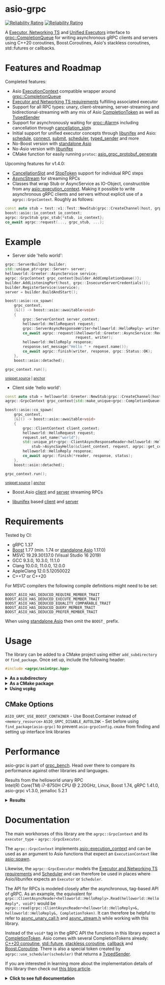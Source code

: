 # asio-grpc

[![Reliability Rating](https://sonarcloud.io/api/project_badges/measure?project=Tradias_asio-grpc&metric=reliability_rating)](https://sonarcloud.io/dashboard?id=Tradias_asio-grpc) [![Reliability Rating](https://sonarcloud.io/api/project_badges/measure?project=Tradias_asio-grpc&metric=coverage)](https://sonarcloud.io/dashboard?id=Tradias_asio-grpc)

A [Executor, Networking TS](https://www.boost.org/doc/libs/1_77_0/doc/html/boost_asio/reference/Executor1.html#boost_asio.reference.Executor1.standard_executors) and [Unified Executors](http://www.open-std.org/jtc1/sc22/wg21/docs/papers/2020/p0443r13.html) interface to [grpc::CompletionQueue](https://grpc.github.io/grpc/cpp/classgrpc_1_1_completion_queue.html) for writing asynchronous gRPC clients and servers using C++20 coroutines, Boost.Coroutines, Asio's stackless coroutines, std::futures or callbacks.

# Features and Roadmap

Completed features:

* Asio [ExecutionContext](https://www.boost.org/doc/libs/1_77_0/doc/html/boost_asio/reference/ExecutionContext.html) compatible wrapper around [grpc::CompletionQueue](https://grpc.github.io/grpc/cpp/classgrpc_1_1_completion_queue.html)
* [Executor and Networking TS requirements](https://www.boost.org/doc/libs/1_77_0/doc/html/boost_asio/reference/Executor1.html#boost_asio.reference.Executor1.standard_executors) fulfilling associated executor
* Support for all RPC types: unary, client-streaming, server-streaming and bidirectional-streaming with any mix of Asio [CompletionToken](https://www.boost.org/doc/libs/1_77_0/doc/html/boost_asio/reference/asynchronous_operations.html#boost_asio.reference.asynchronous_operations.completion_tokens_and_handlers) as well as  [TypedSender](https://github.com/facebookexperimental/libunifex/blob/main/doc/concepts.md#typedsender-concept)
* Support for asynchronously waiting for [grpc::Alarm](https://grpc.github.io/grpc/cpp/classgrpc_1_1_alarm.html)s including cancellation through [cancellation_slot](https://www.boost.org/doc/libs/1_77_0/doc/html/boost_asio/reference/cancellation_slot.html)s
* Initial support for unified executor concepts through [libunifex](https://github.com/facebookexperimental/libunifex) and Asio: [schedule](https://www.boost.org/doc/libs/1_77_0/doc/html/boost_asio/reference/execution__schedule.html), [connect](https://www.boost.org/doc/libs/1_77_0/doc/html/boost_asio/reference/execution__connect.html), [submit](https://www.boost.org/doc/libs/1_77_0/doc/html/boost_asio/reference/execution__submit.html), [scheduler](https://www.boost.org/doc/libs/1_77_0/doc/html/boost_asio/reference/Scheduler.html), [typed_sender](https://www.boost.org/doc/libs/1_77_0/doc/html/boost_asio/reference/Sender.html#boost_asio.reference.Sender.typed_sender) and more
* No-Boost version with [standalone Asio](https://github.com/chriskohlhoff/asio)
* No-Asio version with [libunifex](https://github.com/facebookexperimental/libunifex)
* CMake function for easily running `protoc`: [asio_grpc_protobuf_generate](/cmake/AsioGrpcProtobufGenerator.cmake)

Upcoming features for v1.4.0:

* [CancellationSlot](https://www.boost.org/doc/libs/1_77_0/doc/html/boost_asio/reference/CancellationSlot.html) and [StopToken](https://github.com/facebookexperimental/libunifex/blob/main/doc/concepts.md#stoptoken-concept) support for individual RPC steps
* [AsyncStream](https://github.com/facebookexperimental/libunifex/blob/main/doc/concepts.md#streams) for streaming RPCs
* Classes that wrap Stub or AsyncService as IO-Object, constructible from any [asio::execution_context](https://www.boost.org/doc/libs/1_77_0/doc/html/boost_asio/reference/execution_context.html). Making it possible to write asynchronous gRPC clients and servers without explicit use of a `agrpc::GrpcContext`. Roughly as follows:

```c++
const auto stub = test::v1::Test::NewStub(grpc::CreateChannel(host, grpc::InsecureChannelCredentials()));
boost::asio::io_context io_context;
agrpc::GrpcStub grpc_stub{*stub, io_context};
co_await agrpc::request(..., grpc_stub, ...);
```

# Example

* Server side 'hello world':

<!-- snippet: server-side-helloworld -->
<a id='snippet-server-side-helloworld'></a>
```cpp
grpc::ServerBuilder builder;
std::unique_ptr<grpc::Server> server;
helloworld::Greeter::AsyncService service;
agrpc::GrpcContext grpc_context{builder.AddCompletionQueue()};
builder.AddListeningPort(host, grpc::InsecureServerCredentials());
builder.RegisterService(&service);
server = builder.BuildAndStart();

boost::asio::co_spawn(
    grpc_context,
    [&]() -> boost::asio::awaitable<void>
    {
        grpc::ServerContext server_context;
        helloworld::HelloRequest request;
        grpc::ServerAsyncResponseWriter<helloworld::HelloReply> writer{&server_context};
        co_await agrpc::request(&helloworld::Greeter::AsyncService::RequestSayHello, service, server_context,
                                request, writer);
        helloworld::HelloReply response;
        response.set_message("Hello " + request.name());
        co_await agrpc::finish(writer, response, grpc::Status::OK);
    },
    boost::asio::detached);

grpc_context.run();
```
<sup><a href='/example/hello-world-server.cpp#L32-L57' title='Snippet source file'>snippet source</a> | <a href='#snippet-server-side-helloworld' title='Start of snippet'>anchor</a></sup>
<!-- endSnippet -->

* Client side 'hello world':

<!-- snippet: client-side-helloworld -->
<a id='snippet-client-side-helloworld'></a>
```cpp
const auto stub = helloworld::Greeter::NewStub(grpc::CreateChannel(host, grpc::InsecureChannelCredentials()));
agrpc::GrpcContext grpc_context{std::make_unique<grpc::CompletionQueue>()};

boost::asio::co_spawn(
    grpc_context,
    [&]() -> boost::asio::awaitable<void>
    {
        grpc::ClientContext client_context;
        helloworld::HelloRequest request;
        request.set_name("world");
        std::unique_ptr<grpc::ClientAsyncResponseReader<helloworld::HelloReply>> reader =
            stub->AsyncSayHello(&client_context, request, agrpc::get_completion_queue(grpc_context));
        helloworld::HelloReply response;
        co_await agrpc::finish(*reader, response, status);
    },
    boost::asio::detached);

grpc_context.run();
```
<sup><a href='/example/hello-world-client.cpp#L31-L50' title='Snippet source file'>snippet source</a> | <a href='#snippet-client-side-helloworld' title='Start of snippet'>anchor</a></sup>
<!-- endSnippet -->

* Boost.Asio [client](/example/streaming-client.cpp) and [server](/example/streaming-server.cpp) streaming RPCs

* [libunifex](https://github.com/facebookexperimental/libunifex) based [client](/example/unifex-client.cpp) and [server](/example/unifex-server.cpp)

# Requirements

Tested by CI:

 * gRPC 1.37
 * [Boost](https://www.boost.org/doc/libs/1_77_0/doc/html/boost_asio.html) 1.77 (min. 1.74 or [standalone Asio](https://github.com/chriskohlhoff/asio) 1.17.0)
 * MSVC 19.29.30137.0 (Visual Studio 16 2019)
 * GCC 9.3.0, 10.3.0, 11.1.0
 * Clang 10.0.0, 11.0.0, 12.0.0
 * AppleClang 12.0.5.12050022
 * C++17 or C++20

For MSVC compilers the following compile definitions might need to be set:

```
BOOST_ASIO_HAS_DEDUCED_REQUIRE_MEMBER_TRAIT
BOOST_ASIO_HAS_DEDUCED_EXECUTE_MEMBER_TRAIT
BOOST_ASIO_HAS_DEDUCED_EQUALITY_COMPARABLE_TRAIT
BOOST_ASIO_HAS_DEDUCED_QUERY_MEMBER_TRAIT
BOOST_ASIO_HAS_DEDUCED_PREFER_MEMBER_TRAIT
```

When using [standalone Asio](https://github.com/chriskohlhoff/asio) then omit the `BOOST_` prefix.

# Usage

The library can be added to a CMake project using either `add_subdirectory` or `find_package`. Once set up, include the following header:

```c++
#include <agrpc/asioGrpc.hpp>
```

<details><summary><b>As a subdirectory</b></summary>
<p>

Clone the repository into a subdirectory of your CMake project. Then add it and link it to your target.

```cmake
add_subdirectory(/path/to/repository/root)
target_link_libraries(your_app PUBLIC asio-grpc::asio-grpc)
```

Or using [standalone Asio](https://github.com/chriskohlhoff/asio):

```cmake
add_subdirectory(/path/to/repository/root)
target_link_libraries(your_app PUBLIC asio-grpc::asio-grpc-standalone-asio)
```

Or using [libunifex](https://github.com/facebookexperimental/libunifex):

```cmake
add_subdirectory(/path/to/repository/root)
target_link_libraries(your_app PUBLIC asio-grpc::asio-grpc-unifex)
```

</p>
</details>

<details><summary><b>As a CMake package</b></summary>
<p>

Clone the repository and install it.

```shell
mkdir build
cd build
cmake -DCMAKE_INSTALL_PREFIX=/desired/installation/directory ..
cmake --build . --target install
```

Locate it and link it to your target.

```cmake
# Make sure to set CMAKE_PREFIX_PATH to /desired/installation/directory
find_package(asio-grpc)
target_link_libraries(your_app PUBLIC asio-grpc::asio-grpc)
```

Or using [standalone Asio](https://github.com/chriskohlhoff/asio):

```cmake
# Make sure to set CMAKE_PREFIX_PATH to /desired/installation/directory
find_package(asio-grpc)
target_link_libraries(your_app PUBLIC asio-grpc::asio-grpc-standalone-asio)
```

Or using [libunifex](https://github.com/facebookexperimental/libunifex):

```cmake
# Make sure to set CMAKE_PREFIX_PATH to /desired/installation/directory
find_package(asio-grpc)
target_link_libraries(your_app PUBLIC asio-grpc::asio-grpc-unifex)
```

</p>
</details>

<details><summary><b>Using vcpkg</b></summary>
<p>

Add [asio-grpc](https://github.com/microsoft/vcpkg/blob/master/ports/asio-grpc/vcpkg.json) to the dependencies inside your `vcpkg.json`: 

```json
{
    "name": "example",
    "version": "0.1.0",
    "dependencies": [
        "asio-grpc"
    ]
}
```

Locate asio-grpc and link it to your target in your `CMakeLists.txt`:

```cmake
find_package(Boost)
find_package(gRPC)
find_package(asio-grpc)
target_link_libraries(your_app PUBLIC asio-grpc::asio-grpc gRPC::grpc++ Boost::headers)
```

### Available features

`boost-container` - Use Boost.Container instead of `<memory_resource>`

See [selecting-library-features](https://vcpkg.io/en/docs/users/selecting-library-features.html) to learn how to select features with vcpkg.

</p>
</details>

## CMake Options

`ASIO_GRPC_USE_BOOST_CONTAINER` - Use Boost.Container instead of `<memory_resource>`
`ASIO_GRPC_DISABLE_AUTOLINK` - Set before using `find_package(asio-grpc)` to prevent `asio-grpcConfig.cmake` from finding and setting up interface link libraries

# Performance

asio-grpc is part of [grpc_bench](https://github.com/Tradias/grpc_bench). Head over there to compare its performance against other libraries and languages.

Results from the helloworld unary RPC   
Intel(R) Core(TM) i7-8750H CPU @ 2.20GHz, Linux, Boost 1.74, gRPC 1.41.0, asio-grpc v1.3.0, jemalloc 5.2.1

<details><summary><b>Results</b></summary>
<p>

### 1 CPU server

| name                        |   req/s |   avg. latency |        90 % in |        95 % in |        99 % in | avg. cpu |   avg. memory |
|-----------------------------|--------:|---------------:|---------------:|---------------:|---------------:|---------:|--------------:|
| rust_tonic_mt               |   47805 |       20.75 ms |        9.08 ms |        9.95 ms |      563.63 ms |  101.47% |     30.57 MiB |
| rust_thruster_mt            |   42444 |       23.41 ms |       10.20 ms |       11.10 ms |      618.14 ms |  100.88% |      22.4 MiB |
| rust_grpcio                 |   41832 |       23.71 ms |       25.21 ms |       26.04 ms |       27.40 ms |  102.47% |     46.52 MiB |
| cpp_grpc_mt                 |   40744 |       24.40 ms |       25.87 ms |       26.45 ms |       28.27 ms |  101.56% |     18.47 MiB |
| cpp_asio_grpc libunifex        |   40736 |       24.41 ms |       25.90 ms |       26.38 ms |       28.01 ms |  101.31% |     20.03 MiB |
| cpp_asio_grpc Boost.Coroutine |   40131 |       24.78 ms |       26.40 ms |       27.06 ms |       28.53 ms |  101.23% |     21.62 MiB |
| cpp_asio_grpc C++20 coroutines |   39301 |       25.31 ms |       27.15 ms |       27.86 ms |       30.17 ms |  101.56% |     18.73 MiB |
| cpp_grpc_callback           |   12295 |       76.83 ms |      103.27 ms |      111.26 ms |      157.36 ms |   99.13% |    122.13 MiB |
| go_grpc                     |    7460 |      127.03 ms |      233.60 ms |      298.85 ms |      476.07 ms |   76.98% |     31.17 MiB |

### 2 CPU server

| name                        |   req/s |   avg. latency |        90 % in |        95 % in |        99 % in | avg. cpu |   avg. memory |
|-----------------------------|--------:|---------------:|---------------:|---------------:|---------------:|---------:|--------------:|
| cpp_asio_grpc libunifex        |   85160 |       10.16 ms |       18.48 ms |       22.30 ms |       30.35 ms |  199.12% |     47.49 MiB |
| cpp_asio_grpc Boost.Coroutine |   83983 |       10.35 ms |       18.44 ms |       22.52 ms |       32.10 ms |  202.86% |     52.52 MiB |
| cpp_grpc_mt                 |   83662 |       10.34 ms |       18.79 ms |       23.12 ms |       33.93 ms |  200.63% |     50.81 MiB |
| cpp_asio C++20 coroutines |   83269 |       10.46 ms |       18.90 ms |       22.81 ms |       30.87 ms |  200.28% |     46.97 MiB |
| cpp_grpc_callback           |   78264 |       11.21 ms |       18.83 ms |       23.75 ms |       35.76 ms |   205.3% |    156.57 MiB |
| rust_tonic_mt               |   76169 |       12.30 ms |       32.65 ms |       52.59 ms |       79.94 ms |  199.34% |     18.65 MiB |
| rust_thruster_mt            |   68978 |       13.68 ms |       37.60 ms |       58.65 ms |       86.11 ms |  201.22% |     14.56 MiB |
| rust_grpcio                 |   67483 |       14.26 ms |       20.94 ms |       23.91 ms |       28.20 ms |  201.54% |     39.61 MiB |
| go_grpc                     |   15983 |       54.77 ms |      101.33 ms |      119.37 ms |      188.73 ms |  196.62% |     30.62 MiB |

</p>
</details>

# Documentation

The main workhorses of this library are the `agrpc::GrpcContext` and its `executor_type` - `agrpc::GrpcExecutor`. 

The `agrpc::GrpcContext` implements [asio::execution_context](https://www.boost.org/doc/libs/1_77_0/doc/html/boost_asio/reference/execution_context.html) and can be used as an argument to Asio functions that expect an `ExecutionContext` like [asio::spawn](https://www.boost.org/doc/libs/1_77_0/doc/html/boost_asio/reference/spawn/overload7.html).

Likewise, the `agrpc::GrpcExecutor` models the [Executor and Networking TS requirements](https://www.boost.org/doc/libs/1_77_0/doc/html/boost_asio/reference/Executor1.html#boost_asio.reference.Executor1.standard_executors) and [Scheduler](https://www.boost.org/doc/libs/1_77_0/doc/html/boost_asio/reference/Scheduler.html) and can therefore be used in places where Asio/libunifex expects an `Executor` or `Scheduler`.

The API for RPCs is modeled closely after the asynchronous, tag-based API of gRPC. As an example, the equivalent for `grpc::ClientAsyncReader<helloworld::HelloReply>.Read(helloworld::HelloReply*, void*)` would be `agrpc::read(grpc::ClientAsyncReader<helloworld::HelloReply>&, helloworld::HelloReply&, CompletionToken)`. It can therefore be helpful to refer to [async_unary_call.h](https://github.com/grpc/grpc/blob/master/include/grpcpp/impl/codegen/async_unary_call.h) and [async_stream.h](https://github.com/grpc/grpc/blob/master/include/grpcpp/impl/codegen/async_stream.h) while working with this library.

Instead of the `void*` tag in the gRPC API the functions in this library expect a [CompletionToken](https://www.boost.org/doc/libs/1_77_0/doc/html/boost_asio/reference/asynchronous_operations.html#boost_asio.reference.asynchronous_operations.completion_tokens_and_handlers). Asio comes with several CompletionTokens already: [C++20 coroutine](https://www.boost.org/doc/libs/1_77_0/doc/html/boost_asio/reference/use_awaitable.html), [std::future](https://www.boost.org/doc/libs/1_77_0/doc/html/boost_asio/reference/use_future.html), [stackless coroutine](https://www.boost.org/doc/libs/1_77_0/doc/html/boost_asio/reference/coroutine.html), [callback](https://www.boost.org/doc/libs/1_77_0/doc/html/boost_asio/reference/executor_binder.html) and [Boost.Coroutine](https://www.boost.org/doc/libs/1_77_0/doc/html/boost_asio/reference/basic_yield_context.html). There is also a special token created by `agrpc::use_scheduler(scheduler)` that returns a [TypedSender](https://www.boost.org/doc/libs/1_77_0/doc/html/boost_asio/reference/Sender.html#boost_asio.reference.Sender.typed_sender).

If you are interested in learning more about the implementation details of this library then check out [this blog article](https://medium.com/3yourmind/c-20-coroutines-for-asynchronous-grpc-services-5b3dab1d1d61).

<details><summary><b>Click to see full documentation</b></summary>
<p>

## Getting started

Start by creating a `agrpc::GrpcContext`.

For servers and clients:

<!-- snippet: create-grpc_context-server-side -->
<a id='snippet-create-grpc_context-server-side'></a>
```cpp
grpc::ServerBuilder builder;
agrpc::GrpcContext grpc_context{builder.AddCompletionQueue()};
```
<sup><a href='/doc/server.cpp#L190-L193' title='Snippet source file'>snippet source</a> | <a href='#snippet-create-grpc_context-server-side' title='Start of snippet'>anchor</a></sup>
<!-- endSnippet -->

For clients only:

<!-- snippet: create-grpc_context-client-side -->
<a id='snippet-create-grpc_context-client-side'></a>
```cpp
agrpc::GrpcContext grpc_context{std::make_unique<grpc::CompletionQueue>()};
```
<sup><a href='/doc/client.cpp#L157-L159' title='Snippet source file'>snippet source</a> | <a href='#snippet-create-grpc_context-client-side' title='Start of snippet'>anchor</a></sup>
<!-- endSnippet -->

Add some work to the `grpc_context` (shown further below) and run it. Make sure to shutdown the `server` before destructing the `grpc_context`. Also destruct the `grpc_context` before destructing the `server`. A `grpc_context` can only be run on one thread at a time.

<!-- snippet: run-grpc_context-server-side -->
<a id='snippet-run-grpc_context-server-side'></a>
```cpp
grpc_context.run();
server->Shutdown();
}  // grpc_context is destructed here before the server
```
<sup><a href='/doc/server.cpp#L206-L210' title='Snippet source file'>snippet source</a> | <a href='#snippet-run-grpc_context-server-side' title='Start of snippet'>anchor</a></sup>
<!-- endSnippet -->

It might also be helpful to create a work guard before running the `agrpc::GrpcContext` to prevent `grpc_context.run()` from returning early.

<!-- snippet: make-work-guard -->
<a id='snippet-make-work-guard'></a>
```cpp
auto guard = boost::asio::make_work_guard(grpc_context);
```
<sup><a href='/doc/client.cpp#L161-L163' title='Snippet source file'>snippet source</a> | <a href='#snippet-make-work-guard' title='Start of snippet'>anchor</a></sup>
<!-- endSnippet -->

## Alarm

gRPC provides a [grpc::Alarm](https://grpc.github.io/grpc/cpp/classgrpc_1_1_alarm.html) which similar to [asio::steady_timer](https://www.boost.org/doc/libs/1_77_0/doc/html/boost_asio/reference/steady_timer.html). Simply construct it and pass to it `agrpc::wait` with the desired deadline to wait for the specified amount of time without blocking the event loop.

<!-- snippet: alarm -->
<a id='snippet-alarm'></a>
```cpp
grpc::Alarm alarm;
bool wait_ok = agrpc::wait(alarm, std::chrono::system_clock::now() + std::chrono::seconds(1), yield);
```
<sup><a href='/doc/server.cpp#L27-L30' title='Snippet source file'>snippet source</a> | <a href='#snippet-alarm' title='Start of snippet'>anchor</a></sup>
<!-- endSnippet -->

`wait_ok` is true if the Alarm expired, false if it was canceled. ([source](https://grpc.github.io/grpc/cpp/classgrpc_1_1_completion_queue.html#a86d9810ced694e50f7987ac90b9f8c1a))

## Unary RPC Server-Side

Start by requesting a RPC. In this example `yield` is a [asio::yield_context](https://www.boost.org/doc/libs/1_77_0/doc/html/boost_asio/reference/yield_context.html), other [CompletionToken](https://www.boost.org/doc/libs/1_77_0/doc/html/boost_asio/reference/asynchronous_operations.html#boost_asio.reference.asynchronous_operations.completion_tokens_and_handlers)s are supported as well, e.g. [asio::use_awaitable](https://www.boost.org/doc/libs/1_77_0/doc/html/boost_asio/reference/use_awaitable.html). The `example` namespace has been generated from [example.proto](/example/protos/example.proto).

<!-- snippet: request-unary-server-side -->
<a id='snippet-request-unary-server-side'></a>
```cpp
grpc::ServerContext server_context;
example::v1::Request request;
grpc::ServerAsyncResponseWriter<example::v1::Response> writer{&server_context};
bool request_ok = agrpc::request(&example::v1::Example::AsyncService::RequestUnary, service, server_context,
                                 request, writer, yield);
```
<sup><a href='/doc/server.cpp#L37-L43' title='Snippet source file'>snippet source</a> | <a href='#snippet-request-unary-server-side' title='Start of snippet'>anchor</a></sup>
<!-- endSnippet -->

If `request_ok` is true then the RPC has indeed been started otherwise the server has been shutdown before this particular request got matched to an incoming RPC. For a full list of ok-values returned by gRPC see [CompletionQueue::Next](https://grpc.github.io/grpc/cpp/classgrpc_1_1_completion_queue.html#a86d9810ced694e50f7987ac90b9f8c1a).

The `grpc::ServerAsyncResponseWriter` is used to drive the RPC. The following actions can be performed.

<!-- snippet: unary-server-side -->
<a id='snippet-unary-server-side'></a>
```cpp
bool send_ok = agrpc::send_initial_metadata(writer, yield);

example::v1::Response response;
bool finish_ok = agrpc::finish(writer, response, grpc::Status::OK, yield);

bool finish_with_error_ok = agrpc::finish_with_error(writer, grpc::Status::CANCELLED, yield);
```
<sup><a href='/doc/server.cpp#L45-L52' title='Snippet source file'>snippet source</a> | <a href='#snippet-unary-server-side' title='Start of snippet'>anchor</a></sup>
<!-- endSnippet -->

## Unary RPC Client-Side

On the client-side a RPC is initiated by calling the desired `AsyncXXX` function of the `Stub`

<!-- snippet: request-unary-client-side -->
<a id='snippet-request-unary-client-side'></a>
```cpp
grpc::ClientContext client_context;
example::v1::Request request;
std::unique_ptr<grpc::ClientAsyncResponseReader<example::v1::Response>> reader =
    stub.AsyncUnary(&client_context, request, agrpc::get_completion_queue(grpc_context));
```
<sup><a href='/doc/client.cpp#L25-L30' title='Snippet source file'>snippet source</a> | <a href='#snippet-request-unary-client-side' title='Start of snippet'>anchor</a></sup>
<!-- endSnippet -->

The `grpc::ClientAsyncResponseReader` is used to drive the RPC.

<!-- snippet: unary-client-side -->
<a id='snippet-unary-client-side'></a>
```cpp
bool read_ok = agrpc::read_initial_metadata(*reader, yield);

example::v1::Response response;
grpc::Status status;
bool finish_ok = agrpc::finish(*reader, response, status, yield);
```
<sup><a href='/doc/client.cpp#L31-L37' title='Snippet source file'>snippet source</a> | <a href='#snippet-unary-client-side' title='Start of snippet'>anchor</a></sup>
<!-- endSnippet -->

For the meaning of `read_ok` and `finish_ok` see [CompletionQueue::Next](https://grpc.github.io/grpc/cpp/classgrpc_1_1_completion_queue.html#a86d9810ced694e50f7987ac90b9f8c1a).

## Client-Streaming RPC Server-Side

Start by requesting a RPC.

<!-- snippet: request-client-streaming-server-side -->
<a id='snippet-request-client-streaming-server-side'></a>
```cpp
grpc::ServerContext server_context;
grpc::ServerAsyncReader<example::v1::Response, example::v1::Request> reader{&server_context};
bool request_ok = agrpc::request(&example::v1::Example::AsyncService::RequestClientStreaming, service,
                                 server_context, reader, yield);
```
<sup><a href='/doc/server.cpp#L59-L64' title='Snippet source file'>snippet source</a> | <a href='#snippet-request-client-streaming-server-side' title='Start of snippet'>anchor</a></sup>
<!-- endSnippet -->

Drive the RPC with the following functions.

<!-- snippet: client-streaming-server-side -->
<a id='snippet-client-streaming-server-side'></a>
```cpp
bool send_ok = agrpc::send_initial_metadata(reader, yield);

example::v1::Request request;
bool read_ok = agrpc::read(reader, request, yield);

example::v1::Response response;
bool finish_ok = agrpc::finish(reader, response, grpc::Status::OK, yield);

bool finish_with_error_ok = agrpc::finish_with_error(reader, grpc::Status::CANCELLED, yield);
```
<sup><a href='/doc/server.cpp#L66-L76' title='Snippet source file'>snippet source</a> | <a href='#snippet-client-streaming-server-side' title='Start of snippet'>anchor</a></sup>
<!-- endSnippet -->

## Client-Streaming RPC Client-Side

Start by requesting a RPC.

<!-- snippet: request-client-streaming-client-side -->
<a id='snippet-request-client-streaming-client-side'></a>
```cpp
grpc::ClientContext client_context;
example::v1::Response response;
std::unique_ptr<grpc::ClientAsyncWriter<example::v1::Request>> writer;
bool request_ok = agrpc::request(&example::v1::Example::Stub::AsyncClientStreaming, stub, client_context, writer,
                                 response, yield);
```
<sup><a href='/doc/client.cpp#L56-L62' title='Snippet source file'>snippet source</a> | <a href='#snippet-request-client-streaming-client-side' title='Start of snippet'>anchor</a></sup>
<!-- endSnippet -->

There is also a convenience overload that returns the `grpc::ClientAsyncWriter` at the cost of a `sizeof(std::unique_ptr)` memory overhead.

<!-- snippet: request-client-streaming-client-side-alt -->
<a id='snippet-request-client-streaming-client-side-alt'></a>
```cpp
auto [writer, request_ok] =
    agrpc::request(&example::v1::Example::Stub::AsyncClientStreaming, stub, client_context, response, yield);
```
<sup><a href='/doc/client.cpp#L46-L49' title='Snippet source file'>snippet source</a> | <a href='#snippet-request-client-streaming-client-side-alt' title='Start of snippet'>anchor</a></sup>
<!-- endSnippet -->

With the `grpc::ClientAsyncWriter` the following actions can be performed to drive the RPC.

<!-- snippet: client-streaming-client-side -->
<a id='snippet-client-streaming-client-side'></a>
```cpp
bool read_ok = agrpc::read_initial_metadata(*writer, yield);

example::v1::Request request;
bool write_ok = agrpc::write(*writer, request, yield);

bool writes_done_ok = agrpc::writes_done(*writer, yield);

grpc::Status status;
bool finish_ok = agrpc::finish(*writer, status, yield);
```
<sup><a href='/doc/client.cpp#L64-L74' title='Snippet source file'>snippet source</a> | <a href='#snippet-client-streaming-client-side' title='Start of snippet'>anchor</a></sup>
<!-- endSnippet -->

For the meaning of `read_ok`, `write_ok`, `writes_done_ok` and `finish_ok` see [CompletionQueue::Next](https://grpc.github.io/grpc/cpp/classgrpc_1_1_completion_queue.html#a86d9810ced694e50f7987ac90b9f8c1a).

## Server-Streaming RPC Server-Side

Start by requesting a RPC.

<!-- snippet: request-server-streaming-server-side -->
<a id='snippet-request-server-streaming-server-side'></a>
```cpp
grpc::ServerContext server_context;
example::v1::Request request;
grpc::ServerAsyncWriter<example::v1::Response> writer{&server_context};
bool request_ok = agrpc::request(&example::v1::Example::AsyncService::RequestServerStreaming, service,
                                 server_context, request, writer, yield);
```
<sup><a href='/doc/server.cpp#L83-L89' title='Snippet source file'>snippet source</a> | <a href='#snippet-request-server-streaming-server-side' title='Start of snippet'>anchor</a></sup>
<!-- endSnippet -->

With the `grpc::ServerAsyncWriter` the following actions can be performed to drive the RPC.

<!-- snippet: server-streaming-server-side -->
<a id='snippet-server-streaming-server-side'></a>
```cpp
bool send_ok = agrpc::send_initial_metadata(writer, yield);

example::v1::Response response;
bool write_ok = agrpc::write(writer, response, yield);

bool write_and_finish_ok = agrpc::write_and_finish(writer, response, grpc::WriteOptions{}, grpc::Status::OK, yield);

bool finish_ok = agrpc::finish(writer, grpc::Status::OK, yield);
```
<sup><a href='/doc/server.cpp#L91-L100' title='Snippet source file'>snippet source</a> | <a href='#snippet-server-streaming-server-side' title='Start of snippet'>anchor</a></sup>
<!-- endSnippet -->

For the meaning of `send_ok`, `write_ok`, `write_and_finish` and `finish_ok` see [CompletionQueue::Next](https://grpc.github.io/grpc/cpp/classgrpc_1_1_completion_queue.html#a86d9810ced694e50f7987ac90b9f8c1a).

## Server-Streaming RPC Client-Side

Start by requesting a RPC.

<!-- snippet: request-server-streaming-client-side -->
<a id='snippet-request-server-streaming-client-side'></a>
```cpp
grpc::ClientContext client_context;
example::v1::Request request;
std::unique_ptr<grpc::ClientAsyncReader<example::v1::Response>> reader;
bool request_ok =
    agrpc::request(&example::v1::Example::Stub::AsyncServerStreaming, stub, client_context, request, reader, yield);
```
<sup><a href='/doc/client.cpp#L93-L99' title='Snippet source file'>snippet source</a> | <a href='#snippet-request-server-streaming-client-side' title='Start of snippet'>anchor</a></sup>
<!-- endSnippet -->

There is also a convenience overload that returns the `grpc::ClientAsyncReader` at the cost of a `sizeof(std::unique_ptr)` memory overhead.

<!-- snippet: request-server-streaming-client-side-alt -->
<a id='snippet-request-server-streaming-client-side-alt'></a>
```cpp
auto [reader, request_ok] =
    agrpc::request(&example::v1::Example::Stub::AsyncServerStreaming, stub, client_context, request, yield);
```
<sup><a href='/doc/client.cpp#L83-L86' title='Snippet source file'>snippet source</a> | <a href='#snippet-request-server-streaming-client-side-alt' title='Start of snippet'>anchor</a></sup>
<!-- endSnippet -->

With the `grpc::ClientAsyncReader` the following actions can be performed to drive the RPC.

<!-- snippet: server-streaming-client-side -->
<a id='snippet-server-streaming-client-side'></a>
```cpp
bool read_metadata_ok = agrpc::read_initial_metadata(*reader, yield);

example::v1::Response response;
bool read_ok = agrpc::read(*reader, response, yield);

grpc::Status status;
bool finish_ok = agrpc::finish(*reader, status, yield);
```
<sup><a href='/doc/client.cpp#L101-L109' title='Snippet source file'>snippet source</a> | <a href='#snippet-server-streaming-client-side' title='Start of snippet'>anchor</a></sup>
<!-- endSnippet -->

For the meaning of `read_metadata_ok`, `read_ok` and `finish_ok` see [CompletionQueue::Next](https://grpc.github.io/grpc/cpp/classgrpc_1_1_completion_queue.html#a86d9810ced694e50f7987ac90b9f8c1a).

## Bidirectional-Streaming RPC Server-Side

Start by requesting a RPC.

<!-- snippet: request-bidirectional-streaming-server-side -->
<a id='snippet-request-bidirectional-streaming-server-side'></a>
```cpp
grpc::ServerContext server_context;
grpc::ServerAsyncReaderWriter<example::v1::Response, example::v1::Request> reader_writer{&server_context};
bool request_ok = agrpc::request(&example::v1::Example::AsyncService::RequestBidirectionalStreaming, service,
                                 server_context, reader_writer, yield);
```
<sup><a href='/doc/server.cpp#L107-L112' title='Snippet source file'>snippet source</a> | <a href='#snippet-request-bidirectional-streaming-server-side' title='Start of snippet'>anchor</a></sup>
<!-- endSnippet -->

With the `grpc::ServerAsyncReaderWriter` the following actions can be performed to drive the RPC.

<!-- snippet: bidirectional-streaming-server-side -->
<a id='snippet-bidirectional-streaming-server-side'></a>
```cpp
bool send_ok = agrpc::send_initial_metadata(reader_writer, yield);

example::v1::Request request;
bool read_ok = agrpc::read(reader_writer, request, yield);

example::v1::Response response;
bool write_and_finish_ok =
    agrpc::write_and_finish(reader_writer, response, grpc::WriteOptions{}, grpc::Status::OK, yield);

bool write_ok = agrpc::write(reader_writer, response, yield);

bool finish_ok = agrpc::finish(reader_writer, grpc::Status::OK, yield);
```
<sup><a href='/doc/server.cpp#L114-L127' title='Snippet source file'>snippet source</a> | <a href='#snippet-bidirectional-streaming-server-side' title='Start of snippet'>anchor</a></sup>
<!-- endSnippet -->

For the meaning of `send_ok`, `read_ok`, `write_and_finish_ok`, `write_ok` and `finish_ok` see [CompletionQueue::Next](https://grpc.github.io/grpc/cpp/classgrpc_1_1_completion_queue.html#a86d9810ced694e50f7987ac90b9f8c1a).

## Bidirectional-Streaming RPC Client-Side

Start by requesting a RPC.

<!-- snippet: request-bidirectional-client-side -->
<a id='snippet-request-bidirectional-client-side'></a>
```cpp
grpc::ClientContext client_context;
std::unique_ptr<grpc::ClientAsyncReaderWriter<example::v1::Request, example::v1::Response>> reader_writer;
bool request_ok = agrpc::request(&example::v1::Example::Stub::AsyncBidirectionalStreaming, stub, client_context,
                                 reader_writer, yield);
```
<sup><a href='/doc/client.cpp#L127-L132' title='Snippet source file'>snippet source</a> | <a href='#snippet-request-bidirectional-client-side' title='Start of snippet'>anchor</a></sup>
<!-- endSnippet -->

There is also a convenience overload that returns the `grpc::ClientAsyncReaderWriter` at the cost of a `sizeof(std::unique_ptr)` memory overhead.

<!-- snippet: request-bidirectional-client-side-alt -->
<a id='snippet-request-bidirectional-client-side-alt'></a>
```cpp
auto [reader_writer, request_ok] =
    agrpc::request(&example::v1::Example::Stub::AsyncBidirectionalStreaming, stub, client_context, yield);
```
<sup><a href='/doc/client.cpp#L117-L120' title='Snippet source file'>snippet source</a> | <a href='#snippet-request-bidirectional-client-side-alt' title='Start of snippet'>anchor</a></sup>
<!-- endSnippet -->

With the `grpc::ClientAsyncReaderWriter` the following actions can be performed to drive the RPC.

<!-- snippet: bidirectional-client-side -->
<a id='snippet-bidirectional-client-side'></a>
```cpp
bool read_metadata_ok = agrpc::read_initial_metadata(*reader_writer, yield);

example::v1::Request request;
bool write_ok = agrpc::write(*reader_writer, request, yield);

bool writes_done_ok = agrpc::writes_done(*reader_writer, yield);

example::v1::Response response;
bool read_ok = agrpc::read(*reader_writer, response, yield);

grpc::Status status;
bool finish_ok = agrpc::finish(*reader_writer, status, yield);
```
<sup><a href='/doc/client.cpp#L134-L147' title='Snippet source file'>snippet source</a> | <a href='#snippet-bidirectional-client-side' title='Start of snippet'>anchor</a></sup>
<!-- endSnippet -->

For the meaning of `read_metadata_ok`, `write_ok`, `writes_done_ok`, `read_ok` and `finish_ok` see [CompletionQueue::Next](https://grpc.github.io/grpc/cpp/classgrpc_1_1_completion_queue.html#a86d9810ced694e50f7987ac90b9f8c1a).

## use_scheduler

A special completion token created by `agrpc::use_scheduler(scheduler)` where `scheduler` is a `agrpc::GrpcContext` or `agrpc::GrpcExecutor`. It causes any RPC step function return a [TypedSender](https://www.boost.org/doc/libs/1_77_0/doc/html/boost_asio/reference/Sender.html#boost_asio.reference.Sender.typed_sender). The sender can e.g. be connected to a [unifex::task<>](https://github.com/facebookexperimental/libunifex/blob/main/doc/api_reference.md#task) to await completion of the RPC step:

<!-- snippet: unifex-server-streaming-client-side -->
<a id='snippet-unifex-server-streaming-client-side'></a>
```cpp
unifex::task<void> unified_executors(example::v1::Example::Stub& stub, agrpc::GrpcContext& grpc_context)
{
    grpc::ClientContext client_context;
    test::v1::Request request;
    std::unique_ptr<grpc::ClientAsyncReader<test::v1::Response>> reader;
    co_await agrpc::request(&test::v1::Test::Stub::AsyncServerStreaming, stub, client_context, request, reader,
                            agrpc::use_scheduler(grpc_context));
    test::v1::Response response;
    co_await agrpc::read(*reader, response, agrpc::use_scheduler(grpc_context));
    grpc::Status status;
    co_await agrpc::finish(*reader, status, agrpc::use_scheduler(grpc_context));
}
```
<sup><a href='/doc/unifex-client.cpp#L25-L38' title='Snippet source file'>snippet source</a> | <a href='#snippet-unifex-server-streaming-client-side' title='Start of snippet'>anchor</a></sup>
<!-- endSnippet -->

## Repeatedly request server-side

(**experimental**) The function `agrpc::repeatedly_request` helps to ensure that there are enough outstanding calls to `request` to match incoming RPCs. 
It takes the RPC, the Service and a copyable Handler as arguments and returns immediately. The Handler determines what to do with a client request, it could e.g. spawn a new coroutine to process it. 
The first argument passed to the Handler is a `agrpc::RPCRequestContext` - a move-only type that provides access to the `grpc::ServerContext`, the request (if any) 
and the responder that were used when requesting the call. The second argument is the result of the request - `true` indicates that the RPC has indeed been started. If the result is `false`, the server has been shutdown before this particular call got matched to an incoming RPC ([source](https://grpc.github.io/grpc/cpp/classgrpc_1_1_completion_queue.html#a86d9810ced694e50f7987ac90b9f8c1a)).

The following example shows how to implement a generic Handler that spawns a new Boost.Coroutine for each incoming RPC and invokes 
the provided handler to process it.

<!-- snippet: repeatedly-request-spawner -->
<a id='snippet-repeatedly-request-spawner'></a>
```cpp
template <class Handler>
struct Spawner
{
    using executor_type = boost::asio::associated_executor_t<Handler>;
    using allocator_type = boost::asio::associated_allocator_t<Handler>;

    Handler handler;

    explicit Spawner(Handler handler) : handler(std::move(handler)) {}

    template <class T>
    void operator()(agrpc::RPCRequestContext<T>&& request_context, bool request_ok) &&
    {
        if (!request_ok)
        {
            return;
        }
        auto executor = this->get_executor();
        boost::asio::spawn(
            std::move(executor),
            [handler = std::move(handler),
             request_context = std::move(request_context)](const boost::asio::yield_context& yield) mutable
            {
                std::apply(std::move(handler), std::tuple_cat(request_context.args(), std::forward_as_tuple(yield)));
                // or
                std::invoke(std::move(request_context), std::move(handler), yield);
            });
    }

    [[nodiscard]] executor_type get_executor() const noexcept { return boost::asio::get_associated_executor(handler); }

    [[nodiscard]] allocator_type get_allocator() const noexcept
    {
        return boost::asio::get_associated_allocator(handler);
    }
};

void repeatedly_request_example(example::v1::Example::AsyncService& service, agrpc::GrpcContext& grpc_context)
{
    agrpc::repeatedly_request(
        &example::v1::Example::AsyncService::RequestUnary, service,
        Spawner{boost::asio::bind_executor(
            grpc_context,
            [&](grpc::ServerContext&, example::v1::Request&,
                grpc::ServerAsyncResponseWriter<example::v1::Response> writer, const boost::asio::yield_context& yield)
            {
                example::v1::Response response;
                agrpc::finish(writer, response, grpc::Status::OK, yield);
            })});
}
```
<sup><a href='/doc/server.cpp#L132-L183' title='Snippet source file'>snippet source</a> | <a href='#snippet-repeatedly-request-spawner' title='Start of snippet'>anchor</a></sup>
<!-- endSnippet -->

## CMake asio_grpc_protobuf_generate 

In the same directory that called `find_package(asio-grpc)` a function called `asio_grpc_protobuf_generate` is made available. It can be used to generate Protobuf/gRPC source files from `.proto` files:

<!-- snippet: asio_grpc_protobuf_generate-target -->
<a id='snippet-asio_grpc_protobuf_generate-target'></a>
```cmake
set(TARGET_GENERATED_PROTOS_OUT_DIR "${CMAKE_CURRENT_BINARY_DIR}/target")

asio_grpc_protobuf_generate(
    GENERATE_GRPC
    TARGET target-option
    OUT_DIR "${TARGET_GENERATED_PROTOS_OUT_DIR}"
    PROTOS "${CMAKE_CURRENT_SOURCE_DIR}/target.proto")

target_include_directories(target-option PRIVATE "${TARGET_GENERATED_PROTOS_OUT_DIR}")
```
<sup><a href='/test/cmake/Targets.cmake#L37-L47' title='Snippet source file'>snippet source</a> | <a href='#snippet-asio_grpc_protobuf_generate-target' title='Start of snippet'>anchor</a></sup>
<!-- endSnippet -->

See in-code documentation for more details:

<!-- snippet: asio_grpc_protobuf_generate -->
<a id='snippet-asio_grpc_protobuf_generate'></a>
```cmake
function(asio_grpc_protobuf_generate)
```
<sup><a href='/cmake/AsioGrpcProtobufGenerator.cmake#L53-L55' title='Snippet source file'>snippet source</a> | <a href='#snippet-asio_grpc_protobuf_generate' title='Start of snippet'>anchor</a></sup>
<!-- endSnippet -->

If you are using [cmake-format](https://github.com/cheshirekow/cmake_format) then you can copy the `asio_grpc_protobuf_generate` section from [cmake-format.yaml](cmake-format.yaml#L1-L12) into your cmake-format.yaml to get proper formatting.

</p>
</details>
